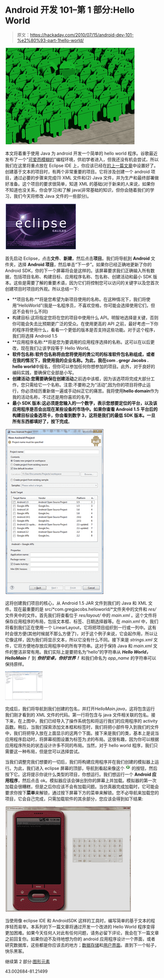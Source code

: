 # Android 开发 101–第 1 部分:Hello World

> 原文：<https://hackaday.com/2010/07/15/android-dev-101-%e2%80%93-part-1hello-world/>

![](img/4dab9cd3afe5c4239753812867b71445.png)

本文将着重于使用 Java 为 android 开发一个简单的 hello world 程序。谷歌最近发布了一个"[可爱而模糊的](http://appinventor.googlelabs.com/about/)"编程环境，供初学者进入，但我还没有机会尝试，所以我们在这里将重点放在 Eclipse IDE 上，你应该已经在[的上一篇文章](http://hackaday.com/2010/07/12/android-development-101-%E2%80%93-a-tutorial-series/)中设置好了。创建基于文本的项目时，有两个非常重要的项目。它将涉及创建一个 android 项目，通过必要的步骤来完成(1) XML 文件和(2) Java 文件，并为生产和最终部署做好准备。这个项目的要求很简单，知道 XML 的基础(对于新来的人来说，如果你不知道也没关系，你会学习)和了解 java(非常基础的知识，但你会随着我们的学习，我们今天将修改 Java 文件的一些部分)。

![](img/1ff1c720f8d6db549b1da616b343ac3d.png)

首先启动 Eclipse，点击**文件**、**新建**，然后点击**项目**。我们将导航到 **Android** 文件夹，选择 **Android 项目**，然后单击“下一步”。如果你已经正确地更新了你的 Android SDK，你的下一个屏幕将会是这样的。该屏幕要求我们正确输入所有数据，包括项目名称、构建目标、应用程序名称、包名称、创建活动和最小 SDK 版本。这些是需要了解的重要术语，因为它们将控制您可以访问的关键字以及您首次创建项目时项目的外观。所以总结一下:

*   **项目名称:**将是您希望为新项目使用的名称。在这种情况下，我们将使用“HelloWorld”(我是一名程序员，不喜欢空格，你可能会选择使用它们，但这不会有什么不同)
*   构建目标:这将指定您将在您的项目中使用什么 API。明智地选择是关键，否则你可能会失去比预期更广泛的受众。在使用更高的 API 之前，最好考虑一下你的程序将使用什么，看看一个更低的版本是否支持这些功能。对于这个程序，我们将选择 Android 1.5
*   **应用程序名称:**将是您为要调用的应用程序选择的名称。这可以在以后更改，现在我们让该字段等于 Hello World。
*   **软件包名称:**软件包名称将由您将使用的贵公司的标准软件包名称组成，或者在我的情况下，我使用我的企业名称。为此，我在**com . gregr Jacobs . hello world**中报名，但你可以参加任何你想参加的项目。此外，对于良好的编码实践，要确保它全部是小写。
*   **创建活动:**您需要确保在**创建活动**之前选中该框，因为该选项将完成大部分工作，您只需给它一个名称。注意:不要称之为“活动”,因为你的项目将停止运行，你必须经历重新做一遍或手动纠正它的痛苦。我将使用**hello domain**作为我的活动名称，不过还是用你喜欢的名字。
*   **最小 SDK 版本:**这必须是您输入的一个数字，表示您想要定位的平台，以及该应用程序是否会出现在某些设备的市场中。如果你查看 Android 1.5 平台后的构建目标设备选项卡，你会看到数字 3，这将是我们的最低 SDK 版本。一旦所有东西都填好了，按下**完成**。

![](img/681541cd321257ea8e66e50f0cb90827.png)

这将创建我们项目的核心，从 Android 1.5 JAR 文件到我们的 Java 和 XML 文件。现在最重要的是 src/*com.gregjacobs.helloworld/*文件夹中的文件和 *res/* 文件夹中的文件。首先我们将查看位于 *res/layout/* 中的 *main.xml* 。这个文件将保存应用程序的布局，包括文本框、标签、日期选择器等。在 *main.xml* 中，我们将看到我们正在使用一个 LinearLayout，它将把项目组织到一行或一列中。这有时会很方便(其他时候就不那么方便了)，对于这个例子来说，它会起作用，所以让它像这样，因为我们将显示文本，所以它没有什么不同。接下来是 *strings.xml* 文件，它将方便地存放应用程序中的所有字符串。这对于保持 Java 和 *main.xml* 文件的整洁非常有用。我们实际上是要把名为“hello”的字符串从 ***Hello World，HelloMain！*** 到 ***你好安卓，你好世界！*** 和我们命名为 *app_name* 的字符串可以保持原样。

[![](img/4b98ea0086b5a1eed2a952111047f63d.png "HelloWorld")](http://hackaday.com/wp-content/uploads/2010/07/helloworld1.png)

完成后，我们将导航到我们创建的包名，并打开*HelloMain.java*，这将包含运行我们刚才看到的 XML 文件的代码。第一行将包含与 java 文件相关联的包名。接下来，在上图中，我们已经导入了操作系统包和将运行我们的应用程序的 activity 函数。稍后，当我们探索添加文本框和标签时，我们将把小部件导入到我们的文件中，我们将把导入放在上面显示的这两个下面。接下来是我们的类，基本上是说当应用程序启动时，将屏幕视图设置为标签为*主*的布局。这很有趣，因为你可以根据应用程序所处的状态设计许多不同的布局。当然，对于 hello world 程序，我们只需要这一种布局，但是您可以选择尝试。

当我们调整完我们想要的一切后，我们将构建应用程序并在我们创建的模拟器上运行。为此，我们进入 eclipse 屏幕的顶部，导航到看起来像这个![](img/c2f355166ab1b0cdaa9e1d96b294f40f.png)的按钮，然后按下它。这将提示你说什么类型的项目，你想运行。我们想运行一个 **Android 应用程序**，然后点击 ok。模拟器应该会弹出到你的屏幕上并加载。模拟器的第一次加载会很糟糕，但是之后你应该不会有加载问题。当仿真器完成加载时，它可能会要求你按下**菜单**来解锁，通过按下屏幕下方的菜单来解锁。您不必导航来加载您的项目，它会自己完成，只需加载软件的其余部分，您应该会得到如下结果:

![](img/7a5ae7646b375538a6231ce5704d6e45.png)

当使用像 eclipse IDE 和 AndroidSDK 这样的工具时，编写简单的基于文本的程序轻而易举。本系列的下一篇文章将通过开发一个改进的 Hello World 程序变得更加困难。如果今天任何人对此有任何问题，请务必留下评论，我会在下一篇文章之前回复你。如果你迫不及待地想为你的 android 应用程序设计一个界面，或者研究数据库，这些都是你应该去的地方；[数据存储](http://developer.android.com/guide/topics/data/data-storage.html)和[用户界面](http://developer.android.com/guide/topics/ui/index.html)。直到下一个帖子，快乐黑客。

继续第 2 部分:[图形元素](http://hackaday.com/2010/07/19/android-development-101-part-2improved-hello-world/)

43.002684-81.21499
